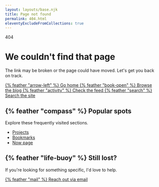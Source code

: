 ```yaml
---
layout: layouts/base.njk
title: Page not found
permalink: 404.html
eleventyExcludeFromCollections: true
---
```


<div class="max-w-4xl mx-auto px-6 py-20 text-center">
  <p class="text-sm font-semibold uppercase tracking-widest accent-link">404</p>
  <h1 class="mt-4 text-4xl md:text-5xl font-bold text-gray-900 dark:text-white">We couldn't find that page</h1>
  <p class="mt-4 text-lg text-gray-600 dark:text-gray-300">The link may be broken or the page could have moved. Let's get you back on track.</p>

  <div class="mt-10 flex flex-wrap justify-center gap-3">
    <a href="/" class="inline-flex items-center gap-2 rounded-full px-5 py-2 text-sm font-semibold transition accent-button accent-focus">
      {% feather "arrow-left" %}
      Go home
    </a>
    <a href="/posts/" class="inline-flex items-center gap-2 rounded-full border px-5 py-2 text-sm font-semibold transition accent-button-outline accent-focus">
      {% feather "book-open" %}
      Browse the blog
    </a>
    <a href="/feed/" class="inline-flex items-center gap-2 rounded-full border border-gray-300 dark:border-gray-600 px-5 py-2 text-sm font-semibold text-gray-700 dark:text-gray-200 transition hover:bg-gray-100 dark:hover:bg-gray-700 focus:outline-none focus-visible:ring-2 focus-visible:ring-amber-500/40">
      {% feather "activity" %}
      Check the feed
    </a>
    <a href="/search/" class="inline-flex items-center gap-2 rounded-full border border-gray-300 dark:border-gray-600 px-5 py-2 text-sm font-semibold text-gray-700 dark:text-gray-200 transition hover:bg-gray-100 dark:hover:bg-gray-700 focus:outline-none focus-visible:ring-2 focus-visible:ring-amber-500/40">
      {% feather "search" %}
      Search the site
    </a>
  </div>

  <div class="mt-16 grid gap-6 text-left md:grid-cols-2">
    <div class="rounded-xl border border-gray-200 dark:border-gray-700 bg-gray-50 dark:bg-gray-800 p-6 shadow-sm shadow-gray-200/60 dark:shadow-none">
      <h2 class="flex items-center gap-2 text-lg font-semibold text-gray-900 dark:text-white">
        {% feather "compass" %}
        Popular spots
      </h2>
      <p class="mt-2 text-sm text-gray-600 dark:text-gray-300">Explore these frequently visited sections.</p>
      <ul class="mt-4 space-y-2 text-sm text-gray-700 dark:text-gray-200">
        <li><a class="hover:text-amber-500 dark:hover:text-amber-400" href="/projects/">Projects</a></li>
        <li><a class="hover:text-amber-500 dark:hover:text-amber-400" href="/bookmarks/">Bookmarks</a></li>
        <li><a class="hover:text-amber-500 dark:hover:text-amber-400" href="/now/">Now page</a></li>
      </ul>
    </div>
    <div class="rounded-xl border border-gray-200 dark:border-gray-700 bg-gray-50 dark:bg-gray-800 p-6 shadow-sm shadow-gray-200/60 dark:shadow-none">
      <h2 class="flex items-center gap-2 text-lg font-semibold text-gray-900 dark:text-white">
        {% feather "life-buoy" %}
        Still lost?
      </h2>
      <p class="mt-2 text-sm text-gray-600 dark:text-gray-300">If you're looking for something specific, I'd love to help.</p>
      <a class="mt-4 inline-flex items-center gap-2 text-sm font-semibold hover:underline accent-link accent-focus" href="mailto:{{ metadata.author.email }}">
        {% feather "mail" %}
        Reach out via email
      </a>
    </div>
  </div>
</div>
